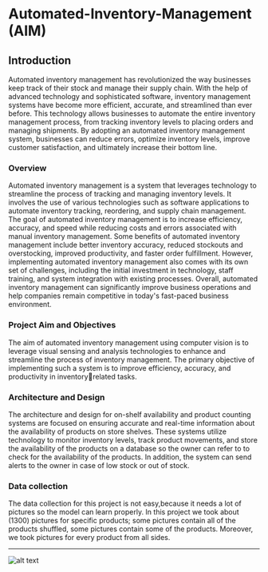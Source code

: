 # Automated-Inventory-Management (AIM)
## Introduction
 Automated inventory management has revolutionized the way businesses keep track of their stock and manage their supply chain. With the help of advanced technology and sophisticated software, inventory management systems have become more efficient, accurate, and streamlined than ever before. This technology allows businesses to automate the entire inventory management process, from tracking inventory levels to placing orders and managing shipments. By adopting an automated inventory management system, businesses can reduce errors, optimize inventory levels, improve customer satisfaction, and ultimately increase their bottom line.
### Overview
 Automated inventory management is a system that leverages technology to streamline the process of tracking and managing inventory levels. It involves the use of various technologies such as software applications to automate inventory tracking, reordering, and supply chain management. The goal of automated inventory management is to increase efficiency, accuracy, and speed while reducing costs and errors associated with manual inventory management. Some 
benefits of automated inventory management include better inventory accuracy, 
reduced stockouts and overstocking, improved productivity, and faster order fulfillment. However, implementing automated inventory management also comes with its own set of challenges, including the initial investment in technology, staff training, and system integration with existing processes. Overall, automated inventory management can significantly improve business operations and help companies remain competitive in today's fast-paced business environment.

### Project Aim and Objectives
 The aim of automated inventory management using computer vision is to leverage visual sensing and analysis technologies to enhance and streamline the process of inventory management. The primary objective of implementing such a system is to improve efficiency, accuracy, and productivity in inventoryrelated tasks.

 ### Architecture and Design
  The architecture and design for on-shelf availability and product counting systems are focused on ensuring accurate and real-time information about the availability of products on store shelves. These systems utilize technology to monitor inventory levels, track product movements, and store the availability of the products on a database so the owner can refer to to check for the availability of the products. In addition, the system can send alerts to the owner in case of low stock or out of stock.

  ### Data collection
 The data collection for this project is not easy,because it needs a lot of pictures so the model can learn properly. In this project we took about (1300) pictures for specific products; some pictures contain all of the products shuffled, some pictures contain some of the products. Moreover, we took pictures for every product from all sides.
 *********************************************
![alt text]([http://url/to/img.png](https://github.com/salehalkhalafat/Automated-Inventory-Management/blob/main/Sample-Data/IMG_2547_jpeg.rf.5ab8af8b42afb469354a928bd8c99cb2.jpg)https://github.com/salehalkhalafat/Automated-Inventory-Management/blob/main/Sample-Data/IMG_2547_jpeg.rf.5ab8af8b42afb469354a928bd8c99cb2.jpg)
